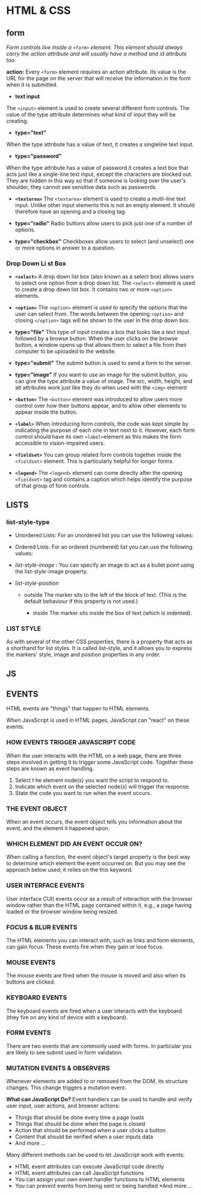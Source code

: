 # HTML & CSS

## form

_Form controls live inside a
`<form>` element. This element
should always carry the action
attribute and will usually have a
method and id attribute too._

**action:**
Every `<form>` element requires
an action attribute. Its value
is the URL for the page on the
server that will receive the
information in the form when it
is submitted.

- **text input**

The `<input>` element is used
to create several different form
controls. The value of the type
attribute determines what kind
of input they will be creating.

- **type="text"**

When the type attribute has a
value of text, it creates a singleline
text input.

- **type="password"**

When the type attribute has
a value of password it creates
a text box that acts just like a
single-line text input, except
the characters are blocked out.
They are hidden in this way so
that if someone is looking over
the user's shoulder, they cannot
see sensitive data such as
passwords.

- **`<textarea>`**
  The `<textarea>` element
  is used to create a mutli-line
  text input. Unlike other input
  elements this is not an empty
  element. It should therefore have
  an opening and a closing tag.

- **type="radio"**
  Radio buttons allow users to pick
  just one of a number of options.

- **type="checkbox"**
  Checkboxes allow users to select
  (and unselect) one or more
  options in answer to a question.

### Drop Down Li st Box

- **`<select>`**
  A drop down list box (also
  known as a select box) allows
  users to select one option from a
  drop down list.
  The `<select>` element is used
  to create a drop down list box. It
  contains two or more `<option>`
  elements.

- **`<option>`**
  The `<option>` element is used
  to specify the options that the
  user can select from. The words
  between the opening `<option>`
  and closing `</option>` tags will
  be shown to the user in the drop
  down box.

- **type="file"**
  This type of input creates a
  box that looks like a text input
  followed by a browse button.
  When the user clicks on the
  browse button, a window opens
  up that allows them to select a
  file from their computer to be
  uploaded to the website.

- **type="submit"**
  The submit button is used to
  send a form to the server.

- **type="image"**
  If you want to use an image for
  the submit button, you can give
  the type attribute a value of
  image. The src, width, height,
  and alt attributes work just
  like they do when used with the
  `<img>` element
- **`<button>`**
  The `<button>` element was
  introduced to allow users more
  control over how their buttons
  appear, and to allow other
  elements to appear inside the
  button.

- **`<label>`**
  When introducing form controls,
  the code was kept simple by
  indicating the purpose of each
  one in text next to it. However,
  each form control should have
  its own `<label>`element as this
  makes the form accessible to
  vision-impaired users.

* **`<fieldset>`**
  You can group related form
  controls together inside the
  `<fieldset>` element. This is
  particularly helpful for longer
  forms.

- **`<legend>`**
  The `<legend>` element can
  come directly after the opening
  `<fieldset>` tag and contains a
  caption which helps identify the
  purpose of that group of form
  controls.

## LISTS

### list-style-type

- Unordered Lists:
  For an unordered list you can use
  the following values:
- Ordered Lists:
  For an ordered (numbered) list
  you can use the following values:

- _list-style-image_ :
  You can specify an image to act
  as a bullet point using the
  list-style-image property.

- _list-style-position_

  - outside
    The marker sits to the left of the
    block of text. (This is the default
    behaviour if this property is not
    used.)

    - inside
      The marker sits inside the box of
      text (which is indented).

### LIST STYLE

As with several of the other CSS
properties, there is a property
that acts as a shorthand for list
styles. It is called list-style,
and it allows you to express
the markers' style, image and
position properties in any order.

## JS

## EVENTS

HTML events are "things" that happen to HTML elements.

When JavaScript is used in HTML pages, JavaScript can "react" on these events.

### HOW EVENTS TRIGGER JAVASCRIPT CODE

When the user interacts with the HTML on a web page, there are three
steps involved in getting it to trigger some JavaScript code.
Together these steps are known as event handling.

1. Select t he element
   node(s) you want the
   script to respond to.
2. Indicate which event on
   the selected node(s) will
   trigger the response.
3. State the code you want
   to run when the event
   occurs.

### THE EVENT OBJECT

When an event occurs, the event object tells
you information about the event, and the
element it happened upon.

### WHICH ELEMENT DID AN EVENT OCCUR ON?

When calling a function, the event object's target property is the best
way to determine which element the event occurred on. But you may see
the approach below used; it relies on the this keyword.

### USER INTERFACE EVENTS

User interface CUI) events occur as a result of interaction with the
browser window rather than the HTML page contained within it,
e.g., a page having loaded or the browser window being resized.

### FOCUS & BLUR EVENTS

The HTML elements you can interact with, such as links and form
elements, can gain focus. These events fire when they gain or lose focus.

### MOUSE EVENTS

The mouse events are fired when the mouse is moved and also when its
buttons are clicked.

### KEYBOARD EVENTS

The keyboard events are fired when a user interacts with the keyboard
(they fire on any kind of device with a keyboard).

### FORM EVENTS

There are two events that are commonly used with forms.
In particular you are likely to see submit used in form validation.

### MUTATION EVENTS & OBSERVERS

Whenever elements are added to or removed from the DOM, its
structure changes. This change triggers a mutation event.

**What can JavaScript Do?**
Event handlers can be used to handle and verify user input, user actions, and browser actions:

- Things that should be done every time a page loads
- Things that should be done when the page is closed
- Action that should be performed when a user clicks a button
- Content that should be verified when a user inputs data
- And more ...

Many different methods can be used to let JavaScript work with events:

- HTML event attributes can execute JavaScript code directly
- HTML event attributes can call JavaScript functions
- You can assign your own event handler functions to HTML elements
- You can prevent events from being sent or being handled
  \*And more ...
